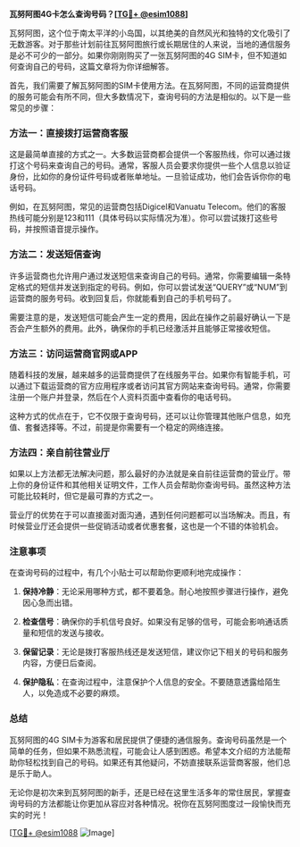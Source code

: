 **瓦努阿图4G卡怎么查询号码？[[TG💪+ @esim1088](https://t.me/s/esim1088)]**

瓦努阿图，这个位于南太平洋的小岛国，以其绝美的自然风光和独特的文化吸引了无数游客。对于那些计划前往瓦努阿图旅行或长期居住的人来说，当地的通信服务是必不可少的一部分。如果你刚刚购买了一张瓦努阿图的4G SIM卡，但不知道如何查询自己的号码，这篇文章将为你详细解答。

首先，我们需要了解瓦努阿图的SIM卡使用方法。在瓦努阿图，不同的运营商提供的服务可能会有所不同，但大多数情况下，查询号码的方法是相似的。以下是一些常见的步骤：

### 方法一：直接拨打运营商客服

这是最简单直接的方式之一。大多数运营商都会提供一个客服热线，你可以通过拨打这个号码来查询自己的号码。通常，客服人员会要求你提供一些个人信息以验证身份，比如你的身份证件号码或者账单地址。一旦验证成功，他们会告诉你你的电话号码。

例如，在瓦努阿图，常见的运营商包括Digicel和Vanuatu Telecom。他们的客服热线可能分别是123和111（具体号码以实际情况为准）。你可以尝试拨打这些号码，并按照语音提示操作。

### 方法二：发送短信查询

许多运营商也允许用户通过发送短信来查询自己的号码。通常，你需要编辑一条特定格式的短信并发送到指定的号码。例如，你可以尝试发送“QUERY”或“NUM”到运营商的服务号码。收到回复后，你就能看到自己的手机号码了。

需要注意的是，发送短信可能会产生一定的费用，因此在操作之前最好确认一下是否会产生额外的费用。此外，确保你的手机已经激活并且能够正常接收短信。

### 方法三：访问运营商官网或APP

随着科技的发展，越来越多的运营商提供了在线服务平台。如果你有智能手机，可以通过下载运营商的官方应用程序或者访问其官方网站来查询号码。通常，你需要注册一个账户并登录，然后在个人资料页面中查看你的电话号码。

这种方式的优点在于，它不仅限于查询号码，还可以让你管理其他账户信息，如充值、套餐选择等。不过，前提是你需要有一个稳定的网络连接。

### 方法四：亲自前往营业厅

如果以上方法都无法解决问题，那么最好的办法就是亲自前往运营商的营业厅。带上你的身份证件和其他相关证明文件，工作人员会帮助你查询号码。虽然这种方法可能比较耗时，但它是最可靠的方式之一。

营业厅的优势在于可以直接面对面沟通，遇到任何问题都可以当场解决。而且，有时候营业厅还会提供一些促销活动或者优惠套餐，这也是一个不错的体验机会。

### 注意事项

在查询号码的过程中，有几个小贴士可以帮助你更顺利地完成操作：

1. **保持冷静**：无论采用哪种方式，都不要着急。耐心地按照步骤进行操作，避免因心急而出错。
   
2. **检查信号**：确保你的手机信号良好。如果没有足够的信号，可能会影响通话质量和短信的发送与接收。

3. **保留记录**：无论是拨打客服热线还是发送短信，建议你记下相关的号码和服务内容，方便日后查阅。

4. **保护隐私**：在查询过程中，注意保护个人信息的安全。不要随意透露给陌生人，以免造成不必要的麻烦。

### 总结

瓦努阿图的4G SIM卡为游客和居民提供了便捷的通信服务。查询号码虽然是一个简单的任务，但如果不熟悉流程，可能会让人感到困惑。希望本文介绍的方法能帮助你轻松找到自己的号码。如果还有其他疑问，不妨直接联系运营商客服，他们总是乐于助人。

无论你是初次来到瓦努阿图的新手，还是已经在这里生活多年的常住居民，掌握查询号码的方法都能让你更加从容应对各种情况。祝你在瓦努阿图度过一段愉快而充实的时光！

[[TG💪+ @esim1088](https://t.me/s/esim1088) ![Image](https://i.postimg.cc/4NQfJmqS/Snipaste-2025-05-13-00-14-12.png)]